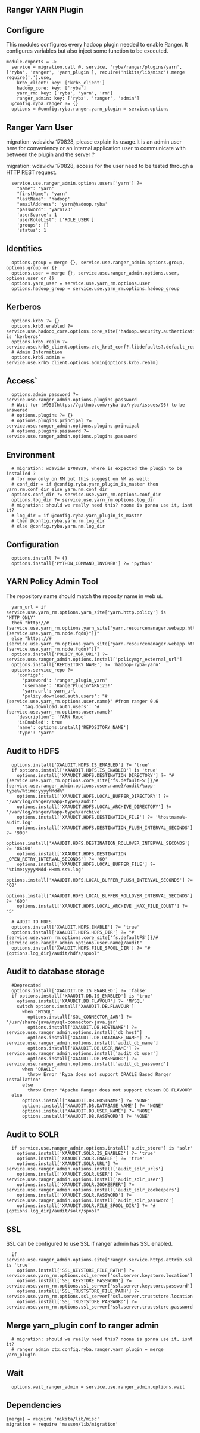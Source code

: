 
## Ranger YARN Plugin

## Configure

This modules configures every hadoop plugin needed to enable Ranger. It configures
variables but also inject some function to be executed.

    module.exports = ->
      service = migration.call @, service, 'ryba/ranger/plugins/yarn', ['ryba', 'ranger', 'yarn_plugin'], require('nikita/lib/misc').merge require('.').use,
        krb5_client: key: ['krb5_client']
        hadoop_core: key: ['ryba']
        yarn_rm: key: ['ryba', 'yarn', 'rm']
        ranger_admin: key: ['ryba', 'ranger', 'admin']
      @config.ryba.ranger ?= {}
      options = @config.ryba.ranger.yarn_plugin = service.options

## Ranger Yarn User

migration: wdavidw 170828, please explain its usage.It is an admin user here 
for conveniency or an internal application user to communicate with between the 
plugin and the server ?

migration: wdavidw 170828, access for the user need to be tested through a HTTP
REST request.

      service.use.ranger_admin.options.users['yarn'] ?=
        "name": 'yarn'
        "firstName": 'yarn'
        "lastName": 'hadoop'
        "emailAddress": 'yarn@hadoop.ryba'
        "password": 'yarn123'
        'userSource': 1
        'userRoleList': ['ROLE_USER']
        'groups': []
        'status': 1

## Identities

      options.group = merge {}, service.use.ranger_admin.options.group, options.group or {}
      options.user = merge {}, service.use.ranger_admin.options.user, options.user or {}
      options.yarn_user = service.use.yarn_rm.options.user
      options.hadoop_group = service.use.yarn_rm.options.hadoop_group

## Kerberos

      options.krb5 ?= {}
      options.krb5.enabled ?= service.use.hadoop_core.options.core_site['hadoop.security.authentication'] is 'kerberos'
      options.krb5.realm ?= service.use.krb5_client.options.etc_krb5_conf?.libdefaults?.default_realm
      # Admin Information
      options.krb5.admin = service.use.krb5_client.options.admin[options.krb5.realm]

## Access`

      options.admin_password ?= service.use.ranger_admin.options.plugins.password
      # Wait for [#95](https://github.com/ryba-io/ryba/issues/95) to be answered
      # options.plugins ?= {}
      # options.plugins.principal ?= service.use.ranger_admin.options.plugins.principal
      # options.plugins.password ?= service.use.ranger_admin.options.plugins.password

## Environment

      # migration: wdavidw 1708829, where is expected the plugin to be installed ? 
      # for now only on RM but this suggest on NM as well:
      # conf_dir = if @config.ryba.yarn_plugin_is_master then yarn.rm.conf_dir else yarn.nm.conf_dir
      options.conf_dir ?= service.use.yarn_rm.options.conf_dir
      options.log_dir ?= service.use.yarn_rm.options.log_dir
      # migration: should we really need this? noone is gonna use it, isnt it?
      # log_dir = if @config.ryba.yarn_plugin_is_master
      # then @config.ryba.yarn.rm.log_dir
      # else @config.ryba.yarn.nm.log_dir

## Configuration

      options.install ?= {}
      options.install['PYTHON_COMMAND_INVOKER'] ?= 'python'

## YARN Policy Admin Tool

The repository name should match the reposity name in web ui.

      yarn_url = if service.use.yarn_rm.options.yarn_site['yarn.http.policy'] is 'HTTP_ONLY'
      then "http://#{service.use.yarn_rm.options.yarn_site["yarn.resourcemanager.webapp.http.address.#{service.use.yarn_rm.node.fqdn}"]}"
      else "https://#{service.use.yarn_rm.options.yarn_site["yarn.resourcemanager.webapp.https.address.#{service.use.yarn_rm.node.fqdn}"]}"
      options.install['POLICY_MGR_URL'] ?= service.use.ranger_admin.options.install['policymgr_external_url']
      options.install['REPOSITORY_NAME'] ?= 'hadoop-ryba-yarn'
      options.service_repo ?=
        'configs':
          'password': 'ranger_plugin_yarn'
          'username': 'RangerPluginYARN123!'
          'yarn.url': yarn_url
          'policy.download.auth.users': "#{service.use.yarn_rm.options.user.name}" #from ranger 0.6
          'tag.download.auth.users': "#{service.use.yarn_rm.options.user.name}"
        'description': 'YARN Repo'
        'isEnabled': true
        'name': options.install['REPOSITORY_NAME']
        'type': 'yarn'

## Audit to HDFS

      options.install['XAAUDIT.HDFS.IS_ENABLED'] ?= 'true'
      if options.install['XAAUDIT.HDFS.IS_ENABLED'] is 'true'
        options.install['XAAUDIT.HDFS.DESTINATION_DIRECTORY'] ?= "#{service.use.yarn_rm.options.core_site['fs.defaultFS']}/#{service.use.ranger_admin.options.user.name}/audit/%app-type%/%time:yyyyMMdd%"
        options.install['XAAUDIT.HDFS.LOCAL_BUFFER_DIRECTORY'] ?= '/var/log/ranger/%app-type%/audit'
        options.install['XAAUDIT.HDFS.LOCAL_ARCHIVE_DIRECTORY'] ?= '/var/log/ranger/%app-type%/archive'
        options.install['XAAUDIT.HDFS.DESTINATION_FILE'] ?= '%hostname%-audit.log'
        options.install['XAAUDIT.HDFS.DESTINATION_FLUSH_INTERVAL_SECONDS'] ?= '900'
        options.install['XAAUDIT.HDFS.DESTINATION_ROLLOVER_INTERVAL_SECONDS'] ?= '86400'
        options.install['XAAUDIT.HDFS.DESTINATION _OPEN_RETRY_INTERVAL_SECONDS'] ?= '60'
        options.install['XAAUDIT.HDFS.LOCAL_BUFFER_FILE'] ?= '%time:yyyyMMdd-HHmm.ss%.log'
        options.install['XAAUDIT.HDFS.LOCAL_BUFFER_FLUSH_INTERVAL_SECONDS'] ?= '60'
        options.install['XAAUDIT.HDFS.LOCAL_BUFFER_ROLLOVER_INTERVAL_SECONDS'] ?= '600'
        options.install['XAAUDIT.HDFS.LOCAL_ARCHIVE _MAX_FILE_COUNT'] ?= '5'

      # AUDIT TO HDFS
      options.install['XAAUDIT.HDFS.ENABLE'] ?= 'true'
      options.install['XAAUDIT.HDFS.HDFS_DIR'] ?= "#{service.use.yarn_rm.options.core_site['fs.defaultFS']}/#{service.use.ranger_admin.options.user.name}/audit"
      options.install['XAAUDIT.HDFS.FILE_SPOOL_DIR'] ?= "#{options.log_dir}/audit/hdfs/spool"

## Audit to database storage

      #Deprecated
      options.install['XAAUDIT.DB.IS_ENABLED'] ?= 'false'
      if options.install['XAAUDIT.DB.IS_ENABLED'] is 'true'
        options.install['XAAUDIT.DB.FLAVOUR'] ?= 'MYSQL'
        switch options.install['XAAUDIT.DB.FLAVOUR']
          when 'MYSQL'
            options.install['SQL_CONNECTOR_JAR'] ?= '/usr/share/java/mysql-connector-java.jar'
            options.install['XAAUDIT.DB.HOSTNAME'] ?= service.use.ranger_admin.options.install['db_host']
            options.install['XAAUDIT.DB.DATABASE_NAME'] ?= service.use.ranger_admin.options.install['audit_db_name']
            options.install['XAAUDIT.DB.USER_NAME'] ?= service.use.ranger_admin.options.install['audit_db_user']
            options.install['XAAUDIT.DB.PASSWORD'] ?= service.use.ranger_admin.options.install['audit_db_password']
          when 'ORACLE'
            throw Error 'Ryba does not support ORACLE Based Ranger Installation'
          else
            throw Error "Apache Ranger does not support chosen DB FLAVOUR"
      else
          options.install['XAAUDIT.DB.HOSTNAME'] ?= 'NONE'
          options.install['XAAUDIT.DB.DATABASE_NAME'] ?= 'NONE'
          options.install['XAAUDIT.DB.USER_NAME'] ?= 'NONE'
          options.install['XAAUDIT.DB.PASSWORD'] ?= 'NONE'

## Audit to SOLR

      if service.use.ranger_admin.options.install['audit_store'] is 'solr'
        options.install['XAAUDIT.SOLR.IS_ENABLED'] ?= 'true'
        options.install['XAAUDIT.SOLR.ENABLE'] ?= 'true'
        options.install['XAAUDIT.SOLR.URL'] ?= service.use.ranger_admin.options.install['audit_solr_urls']
        options.install['XAAUDIT.SOLR.USER'] ?= service.use.ranger_admin.options.install['audit_solr_user']
        options.install['XAAUDIT.SOLR.ZOOKEEPER'] ?= service.use.ranger_admin.options.install['audit_solr_zookeepers']
        options.install['XAAUDIT.SOLR.PASSWORD'] ?= service.use.ranger_admin.options.install['audit_solr_password']
        options.install['XAAUDIT.SOLR.FILE_SPOOL_DIR'] ?= "#{options.log_dir}/audit/solr/spool"

## SSL

SSL can be configured to use SSL if ranger admin has SSL enabled.

      if service.use.ranger_admin.options.site['ranger.service.https.attrib.ssl.enabled'] is 'true'
        options.install['SSL_KEYSTORE_FILE_PATH'] ?= service.use.yarn_rm.options.ssl_server['ssl.server.keystore.location']
        options.install['SSL_KEYSTORE_PASSWORD'] ?= service.use.yarn_rm.options.ssl_server['ssl.server.keystore.password']
        options.install['SSL_TRUSTSTORE_FILE_PATH'] ?= service.use.yarn_rm.options.ssl_server['ssl.server.truststore.location']
        options.install['SSL_TRUSTSTORE_PASSWORD'] ?= service.use.yarn_rm.options.ssl_server['ssl.server.truststore.password']

## Merge yarn_plugin conf to ranger admin

      # migration: should we really need this? noone is gonna use it, isnt it?
      # ranger_admin_ctx.config.ryba.ranger.yarn_plugin = merge yarn_plugin

## Wait

      options.wait_ranger_admin = service.use.ranger_admin.options.wait

## Dependencies

    {merge} = require 'nikita/lib/misc'
    migration = require 'masson/lib/migration'
